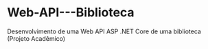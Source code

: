 # Web-API---Biblioteca
Desenvolvimento de uma Web API ASP .NET Core de uma biblioteca (Projeto Acadêmico)
